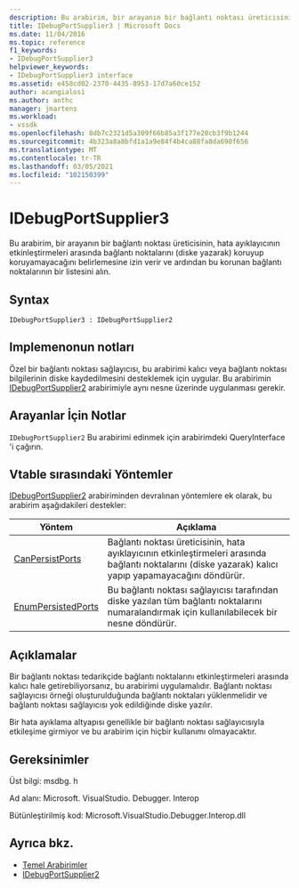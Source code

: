 ```yaml
---
description: Bu arabirim, bir arayanın bir bağlantı noktası üreticisinin, hata ayıklayıcının etkinleştirmeleri arasında bağlantı noktalarını (diske yazarak) koruyup koruyamayacağını belirlemesine izin verir ve ardından bu korunan bağlantı noktalarının bir listesini alın.
title: IDebugPortSupplier3 | Microsoft Docs
ms.date: 11/04/2016
ms.topic: reference
f1_keywords:
- IDebugPortSupplier3
helpviewer_keywords:
- IDebugPortSupplier3 interface
ms.assetid: e458cd02-2370-4435-8953-17d7a60ce152
author: acangialosi
ms.author: anthc
manager: jmartens
ms.workload:
- vssdk
ms.openlocfilehash: 8db7c2321d5a309f66b85a3f177e20cb3f9b1244
ms.sourcegitcommit: 4b323a8a8bfd1a1a9e84f4b4ca88fa8da690f656
ms.translationtype: MT
ms.contentlocale: tr-TR
ms.lasthandoff: 03/05/2021
ms.locfileid: "102150399"
---
```

# <a name="idebugportsupplier3"></a>IDebugPortSupplier3
Bu arabirim, bir arayanın bir bağlantı noktası üreticisinin, hata ayıklayıcının etkinleştirmeleri arasında bağlantı noktalarını (diske yazarak) koruyup koruyamayacağını belirlemesine izin verir ve ardından bu korunan bağlantı noktalarının bir listesini alın.

## <a name="syntax"></a>Syntax

```
IDebugPortSupplier3 : IDebugPortSupplier2
```

## <a name="notes-for-implementers"></a>Implemenonun notları
 Özel bir bağlantı noktası sağlayıcısı, bu arabirimi kalıcı veya bağlantı noktası bilgilerinin diske kaydedilmesini desteklemek için uygular. Bu arabirimin [IDebugPortSupplier2](../../../extensibility/debugger/reference/idebugportsupplier2.md) arabirimiyle aynı nesne üzerinde uygulanması gerekir.

## <a name="notes-for-callers"></a>Arayanlar İçin Notlar
 [](/cpp/atl/queryinterface) `IDebugPortSupplier2` Bu arabirimi edinmek için arabirimdeki QueryInterface 'i çağırın.

## <a name="methods-in-vtable-order"></a>Vtable sırasındaki Yöntemler
 [IDebugPortSupplier2](../../../extensibility/debugger/reference/idebugportsupplier2.md) arabiriminden devralınan yöntemlere ek olarak, bu arabirim aşağıdakileri destekler:

|Yöntem|Açıklama|
|------------|-----------------|
|[CanPersistPorts](../../../extensibility/debugger/reference/idebugportsupplier3-canpersistports.md)|Bağlantı noktası üreticisinin, hata ayıklayıcının etkinleştirmeleri arasında bağlantı noktalarını (diske yazarak) kalıcı yapıp yapamayacağını döndürür.|
|[EnumPersistedPorts](../../../extensibility/debugger/reference/idebugportsupplier3-enumpersistedports.md)|Bu bağlantı noktası sağlayıcısı tarafından diske yazılan tüm bağlantı noktalarını numaralandırmak için kullanılabilecek bir nesne döndürür.|

## <a name="remarks"></a>Açıklamalar
 Bir bağlantı noktası tedarikçide bağlantı noktalarını etkinleştirmeleri arasında kalıcı hale getirebiliyorsanız, bu arabirimi uygulamalıdır. Bağlantı noktası sağlayıcısı örneği oluşturulduğunda bağlantı noktaları yüklenmelidir ve bağlantı noktası sağlayıcısı yok edildiğinde diske yazılır.

 Bir hata ayıklama altyapısı genellikle bir bağlantı noktası sağlayıcısıyla etkileşime girmiyor ve bu arabirim için hiçbir kullanımı olmayacaktır.

## <a name="requirements"></a>Gereksinimler
 Üst bilgi: msdbg. h

 Ad alanı: Microsoft. VisualStudio. Debugger. Interop

 Bütünleştirilmiş kod: Microsoft.VisualStudio.Debugger.Interop.dll

## <a name="see-also"></a>Ayrıca bkz.
- [Temel Arabirimler](../../../extensibility/debugger/reference/core-interfaces.md)
- [IDebugPortSupplier2](../../../extensibility/debugger/reference/idebugportsupplier2.md)
